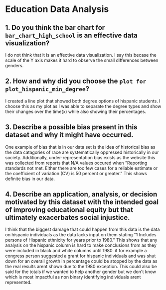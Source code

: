# Education Data Analysis

## 1. Do you think the bar chart for `bar_chart_high_school` is an effective data visualization?
I do not think that it is an effective data visualization. I say this becase the scale of the Y axis makes it hard to observe the small differences between genders. 


## 2. How and why did you choose the `plot for plot_hispanic_min_degree`?
I created a line plot that showed both degree options of hispanic students. 
I choose this as my plot as I was able to separate the degree types and show their changes over the time(x) while also showing their percentages.

## 3. Describe a possible bias present in this dataset and why it might have occurred.
One example of bias that is in our data set is the idea of historical bias as the data catagories of race are systematically oppressed historically in our society.
Additionally, under-representation bias exists as the website this was collected from reports that N/A values
occured when "Reporting standards not met. Either there are too few cases for a reliable estimate or the coefficient of variation (CV) is
50 percent or greater." This shows definite bias in our data.


## 4. Describe an application, analysis, or decision motivated by this dataset with the intended goal of improving educational equity but that ultimately exacerbates social injustice.
I think that the biggest damage that could happen from this data is the data on hispanic individuals as the data lacks input on them stating "1 Includes persons of Hispanic ethnicity for years prior to 1980."
This shows that any analysis on the hispanic column is hard to make conclusions from as they were included in black and white columns until 1980.
if for example a congress person suggested a grant for hispanic individuals and was shut down for an overall growth in percentage could be stopped by the data as the real results arent shown due to the 1980 exception.
This could also be said for the totals if we wanted to help another gender but we don't know which is most impactful as non binary identifying individuals arent represented.


